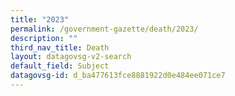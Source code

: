 ```yaml
---
title: "2023"
permalink: /government-gazette/death/2023/
description: ""
third_nav_title: Death
layout: datagovsg-v2-search
default_field: Subject
datagovsg-id: d_ba477613fce8881922d0e484ee071ce7
---
```

